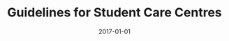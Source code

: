 ---
layout: post
title:  "Guidelines for Student Care Centres"
date:   2017-01-01
file_url: "/files/resources/publications/Guidelines_for_SCC-R.pdf"
---